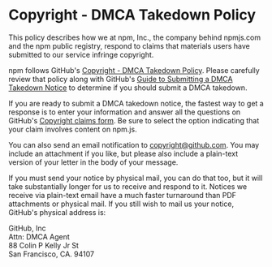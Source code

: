 Copyright - DMCA Takedown Policy
================================

This policy describes how we at npm, Inc., the company behind npmjs.com and the npm public registry, respond to claims that materials users have submitted to our service infringe copyright.

npm follows GitHub's [Copyright - DMCA Takedown Policy](https://docs.github.com/site-policy/content-removal-policies/dmca-takedown-policy). Please carefully review that policy along with GitHub's [Guide to Submitting a DMCA Takedown Notice](https://docs.github.com/en/site-policy/content-removal-policies/guide-to-submitting-a-dmca-takedown-notice) to determine if you should submit a DMCA takedown.

If you are ready to submit a DMCA takedown notice, the fastest way to get a response is to enter your information and answer all the questions on GitHub's [Copyright claims form](https://github.com/contact/dmca). Be sure to select the option indicating that your claim involves content on npm.js.

You can also send an email notification to [copyright@github.com](mailto:copyright@github.com). You may include an attachment if you like, but please also include a plain-text version of your letter in the body of your message.

If you must send your notice by physical mail, you can do that too, but it will take substantially longer for us to receive and respond to it. Notices we receive via plain-text email have a much faster turnaround than PDF attachments or physical mail. If you still wish to mail us your notice, GitHub's physical address is:

GitHub, Inc  
Attn: DMCA Agent  
88 Colin P Kelly Jr St  
San Francisco, CA. 94107